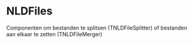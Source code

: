 # NLDFiles
Componenten om bestanden te splitsen (TNLDFileSplitter) of bestanden aan elkaar te zetten (TNLDFileMerger)
